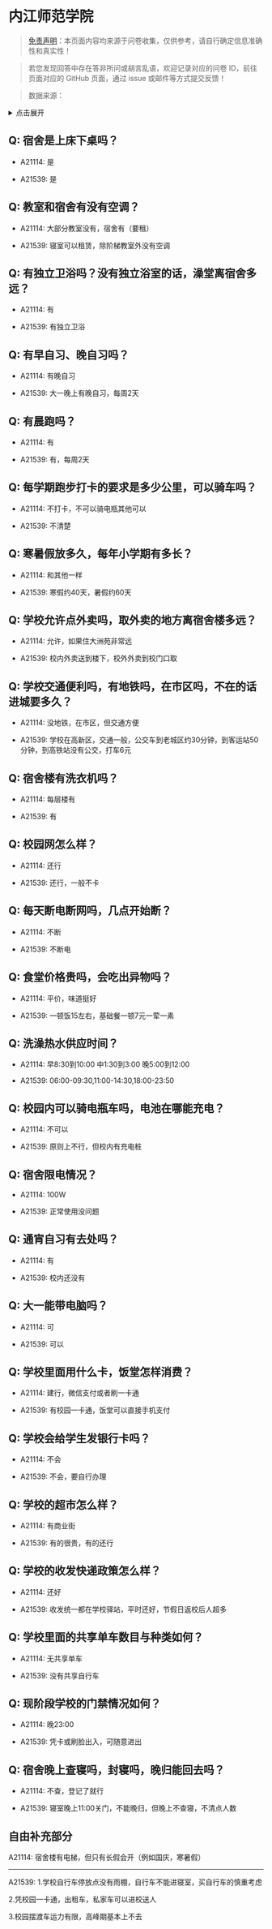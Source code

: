 # 内江师范学院

> [免责声明](https://colleges.chat/#_3)：本页面内容均来源于问卷收集，仅供参考，请自行确定信息准确性和真实性！

> 若您发现回答中存在答非所问或胡言乱语，欢迎记录对应的问卷 ID，前往页面对应的 GitHub 页面，通过 issue 或邮件等方式提交反馈！

> 数据来源：

<details><summary>点击展开</summary>
<ul>
<li>A21114: 匿名 (2023 年 10 月)</li>
<li>A21539: 匿名 (2024 年 03 月)</li>
</ul>
</details>

## Q: 宿舍是上床下桌吗？

- A21114: 是

- A21539: 是

## Q: 教室和宿舍有没有空调？

- A21114: 大部分教室没有，宿舍有（要租）

- A21539: 寝室可以租赁，除阶梯教室外没有空调

## Q: 有独立卫浴吗？没有独立浴室的话，澡堂离宿舍多远？

- A21114: 有

- A21539: 有独立卫浴

## Q: 有早自习、晚自习吗？

- A21114: 有晚自习

- A21539: 大一晚上有晚自习，每周2天

## Q: 有晨跑吗？

- A21114: 有

- A21539: 有，每周2天

## Q: 每学期跑步打卡的要求是多少公里，可以骑车吗？

- A21114: 不打卡，不可以骑电瓶其他可以

- A21539: 不清楚

## Q: 寒暑假放多久，每年小学期有多长？

- A21114: 和其他一样

- A21539: 寒假约40天，暑假约60天

## Q: 学校允许点外卖吗，取外卖的地方离宿舍楼多远？

- A21114: 允许，如果住大洲苑非常远

- A21539: 校内外卖送到楼下，校外外卖到校门口取

## Q: 学校交通便利吗，有地铁吗，在市区吗，不在的话进城要多久？

- A21114: 没地铁，在市区，但交通方便

- A21539: 学校在高新区，交通一般，公交车到老城区约30分钟，到客运站50分钟，到高铁站没有公交，打车6元

## Q: 宿舍楼有洗衣机吗？

- A21114: 每层楼有

- A21539: 有

## Q: 校园网怎么样？

- A21114: 还行

- A21539: 还行，一般不卡

## Q: 每天断电断网吗，几点开始断？

- A21114: 不断

- A21539: 不断电

## Q: 食堂价格贵吗，会吃出异物吗？

- A21114: 平价，味道挺好

- A21539: 一顿饭15左右，基础餐一顿7元一荤一素

## Q: 洗澡热水供应时间？

- A21114: 早8:30到10:00    中1:30到3:00    晚5:00到12:00

- A21539: 06:00-09:30,11:00-14:30,18:00-23:50

## Q: 校园内可以骑电瓶车吗，电池在哪能充电？

- A21114: 不可以

- A21539: 原则上不行，但校内有充电桩

## Q: 宿舍限电情况？

- A21114: 100W

- A21539: 正常使用没问题

## Q: 通宵自习有去处吗？

- A21114: 有

- A21539: 校内还没有

## Q: 大一能带电脑吗？

- A21114: 可

- A21539: 可以

## Q: 学校里面用什么卡，饭堂怎样消费？

- A21114: 建行，微信支付或者刷一卡通

- A21539: 有校园一卡通，饭堂可以直接手机支付

## Q: 学校会给学生发银行卡吗？

- A21114: 不会

- A21539: 不会，要自行办理

## Q: 学校的超市怎么样？

- A21114: 有商业街

- A21539: 有的很贵，有的还行

## Q: 学校的收发快递政策怎么样？

- A21114: 还好

- A21539: 收发统一都在学校驿站，平时还好，节假日返校后人超多

## Q: 学校里面的共享单车数目与种类如何？

- A21114: 无共享单车

- A21539: 没有共享自行车

## Q: 现阶段学校的门禁情况如何？

- A21114: 晚23:00

- A21539: 凭卡或刷脸出入，可随意进出

## Q: 宿舍晚上查寝吗，封寝吗，晚归能回去吗？

- A21114: 不查，登记了就行

- A21539: 寝室晚上11:00关门，不能晚归，但晚上不查寝，不清点人数

## 自由补充部分

A21114: 宿舍楼有电梯，但只有长假会开（例如国庆，寒暑假）

***

A21539: 1.学校自行车停放点没有雨棚，自行车不能进寝室，买自行车的慎重考虑

2.凭校园一卡通，出租车，私家车可以进校送人

3.校园摆渡车运力有限，高峰期基本上不去